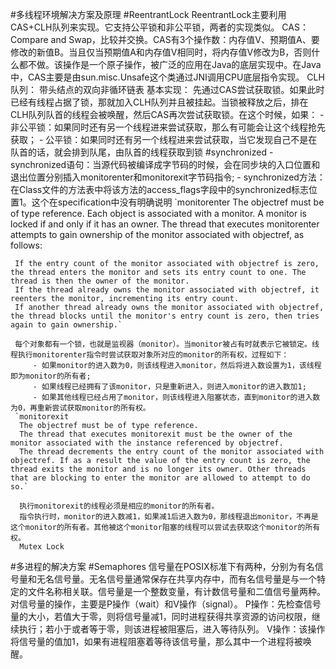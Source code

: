 #多线程环境解决方案及原理
    #ReentrantLock
    ReentrantLock主要利用CAS+CLH队列来实现。它支持公平锁和非公平锁，两者的实现类似。
    CAS：
        Compare and Swap，比较并交换。CAS有3个操作数：内存值V、预期值A、要修改的新值B。当且仅当预期值A和内存值V相同时，将内存值V修改为B，否则什么都不做。该操作是一个原子操作，被广泛的应用在Java的底层实现中。在Java中，CAS主要是由sun.misc.Unsafe这个类通过JNI调用CPU底层指令实现。
    CLH队列：
        带头结点的双向非循环链表
    基本实现：
    先通过CAS尝试获取锁。如果此时已经有线程占据了锁，那就加入CLH队列并且被挂起。当锁被释放之后，排在CLH队列队首的线程会被唤醒，然后CAS再次尝试获取锁。在这个时候，如果：
    - 非公平锁：如果同时还有另一个线程进来尝试获取，那么有可能会让这个线程抢先获取；
    - 公平锁：如果同时还有另一个线程进来尝试获取，当它发现自己不是在队首的话，就会排到队尾，由队首的线程获取到锁
    #synchronized
    - synchronized语句：当源代码被编译成字节码的时候，会在同步块的入口位置和退出位置分别插入monitorenter和monitorexit字节码指令;
    - synchronized方法：在Class文件的方法表中将该方法的access_flags字段中的synchronized标志位置1。这个在specification中没有明确说明
    `monitorenter
     The objectref must be of type reference.
     Each object is associated with a monitor. A monitor is locked if and only if it has an owner. The thread that executes monitorenter attempts to gain ownership of the monitor associated with objectref, as follows:
     
     If the entry count of the monitor associated with objectref is zero, the thread enters the monitor and sets its entry count to one. The thread is then the owner of the monitor.
     If the thread already owns the monitor associated with objectref, it reenters the monitor, incrementing its entry count.
     If another thread already owns the monitor associated with objectref, the thread blocks until the monitor's entry count is zero, then tries again to gain ownership.`
     
     每个对象都有一个锁，也就是监视器（monitor）。当monitor被占有时就表示它被锁定。线程执行monitorenter指令时尝试获取对象所对应的monitor的所有权，过程如下：
         - 如果monitor的进入数为0，则该线程进入monitor，然后将进入数设置为1，该线程即为monitor的所有者;
         - 如果线程已经拥有了该monitor，只是重新进入，则进入monitor的进入数加1;
         - 如果其他线程已经占用了monitor，则该线程进入阻塞状态，直到monitor的进入数为0，再重新尝试获取monitor的所有权。
     `monitorexit
      The objectref must be of type reference.
      The thread that executes monitorexit must be the owner of the monitor associated with the instance referenced by objectref.
      The thread decrements the entry count of the monitor associated with objectref. If as a result the value of the entry count is zero, the thread exits the monitor and is no longer its owner. Other threads that are blocking to enter the monitor are allowed to attempt to do so.`
      
      执行monitorexit的线程必须是相应的monitor的所有者。
      指令执行时，monitor的进入数减1，如果减1后进入数为0，那线程退出monitor，不再是这个monitor的所有者。其他被这个monitor阻塞的线程可以尝试去获取这个monitor的所有权。
      Mutex Lock
#多进程的解决方案
    #Semaphores
    信号量在POSIX标准下有两种，分别为有名信号量和无名信号量。无名信号量通常保存在共享内存中，而有名信号量是与一个特定的文件名称相关联。信号量是一个整数变量，有计数信号量和二值信号量两种。对信号量的操作，主要是P操作（wait）和V操作（signal）。
        P操作：先检查信号量的大小，若值大于零，则将信号量减1，同时进程获得共享资源的访问权限，继续执行；若小于或者等于零，则该进程被阻塞后，进入等待队列。
        V操作：该操作将信号量的值加1，如果有进程阻塞着等待该信号量，那么其中一个进程将被唤醒。
